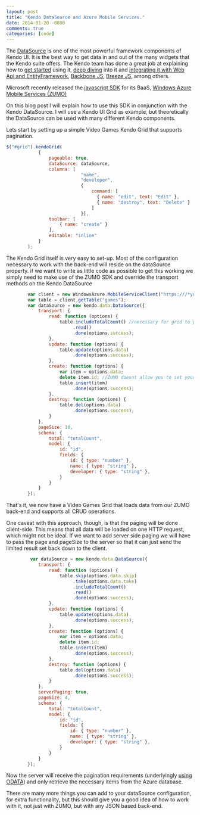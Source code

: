 ```yaml
---
layout: post
title: "Kendo DataSource and Azure Mobile Services."
date: 2014-01-20 -0800
comments: true
categories: [code]
---
```


The [DataSource](http://demos.kendoui.com/web/datasource/index.html) is one of the most powerful framework components of Kendo UI. It is the best way to get data in and out of the many widgets that the Kendo suite offers.
The Kendo team has done a great job at explaining how to [get started](http://docs.kendoui.com/getting-started/framework/datasource/overview) using it, [deep diving](http://www.kendoui.com/blogs/teamblog/posts/13-01-24/learning_kendo_data_datasource.aspx) into it and [integrating it with Web Api and EntityFramework](http://www.kendoui.com/blogs/teamblog/posts/12-10-25/using_kendo_ui_with_mvc4_webapi_odata_and_ef.aspx), [Backbone JS](http://www.kendoui.com/blogs/teamblog/posts/13-02-07/wrapping_a_backbone_collection_in_a_kendo_data_datasource.aspx), [Breeze JS](http://www.kendoui.com/blogs/teamblog/posts/13-02-21/breeze_js_and_the_kendo_ui_datasource.aspx), among others.

Microsoft recently released the [javascript SDK](http://msdn.microsoft.com/en-us/library/windowsazure/jj554207.aspx) for its BaaS, [Windows Azure Mobile Services (ZUMO)](http://www.windowsazure.com/en-us/develop/mobile/)

On this blog post I will explain how to use this SDK in conjunction with the Kendo DataSource.
I will use a Kendo UI Grid as example, but theoretically the DataSource can be used with many different Kendo components.

Lets start by setting up a simple Video Games Kendo Grid that supports pagination.

```javascript
$("#grid").kendoGrid(
            {
                pageable: true,
                dataSource: dataSource,
                columns: [
                            "name",
                            "developer",
                            {
                                command: [
                                  { name: "edit", text: "Edit" },
                                  { name: "destroy", text: "Delete" }
                                ]
                            }],
                toolbar: [
                    { name: "create" }
                ],
                editable: "inline"
            }
        );
```

The Kendo Grid itself is very easy to set-up. Most of the configuration necessary to work with the back-end will reside on the dataSource property.
if we want to write as little code as possible to get this working we simply need to make use of the ZUMO SDK and override the transport methods on the Kendo DataSource


```javascript
		var client = new WindowsAzure.MobileServiceClient("https:///*your ZUMO service name here*/.azure-mobile.net/", "/*Your API KEY here*/");
        var table = client.getTable("games");
    	var dataSource = new kendo.data.DataSource({
            transport: {
                read: function (options) {
                    table.includeTotalCount() //necessary for grid to paginate
                         .read()
                         .done(options.success);
                },
                update: function (options) {
                    table.update(options.data)
                         .done(options.success);
                },
                create: function (options) {
                    var item = options.data;
                    delete item.id; //ZUMO doesnt allow you to set your own ID. It gets auto generated.
                    table.insert(item)
                         .done(options.success);
                },
                destroy: function (options) {
                    table.del(options.data)
                         .done(options.success);
                }
            },
            pageSize: 10,
            schema: {
                total: "totalCount",
                model: {
                    id: "id",
                    fields: {
                        id: { type: "number" },
                        name: { type: "string" },
                        developer: { type: "string" },
                    }
                }
            }
        });
```

That's it, we now have a Video Games Grid that loads data from our ZUMO back-end and supports all CRUD operations.

One caveat with this approach, though, is that the paging will be done client-side. This means that all data will be loaded on one HTTP request, which might not be ideal.
If we want to add server side paging we will have to pass the page and pageSize to the server so that it can just send the limited result set back down to the client.


```javascript
         var dataSource = new kendo.data.DataSource({
            transport: {
                read: function (options) {
                    table.skip(options.data.skip)
                         .take(options.data.take)
                         .includeTotalCount()
                         .read()
                         .done(options.success);
                },
                update: function (options) {
                    table.update(options.data)
                         .done(options.success);
                },
                create: function (options) {
                    var item = options.data;
                    delete item.id;
                    table.insert(item)
                         .done(options.success);
                },
                destroy: function (options) {
                    table.del(options.data)
                         .done(options.success);
                }
            },
            serverPaging: true,
            pageSize: 4,
            schema: {
                total: "totalCount",
                model: {
                    id: "id",
                    fields: {
                        id: { type: "number" },
                        name: { type: "string" },
                        developer: { type: "string" },
                    }
                }
            }
        });
```

Now the server will receive the pagination requirements (underlyingly [using ODATA](http://msdn.microsoft.com/en-us/library/windowsazure/jj677199.aspx)) and only retrieve the necessary items from the Azure database.

There are many more things you can add to your dataSource configuration, for extra functionality, but this should give you a good idea of how to work with it, not just with ZUMO, but with any JSON based back-end.